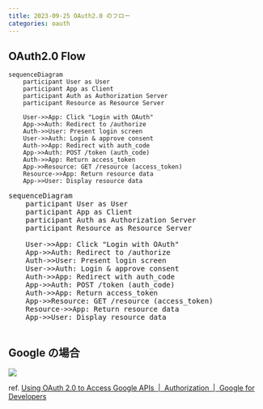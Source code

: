 ```yaml
---
title: 2023-09-25 OAuth2.0 のフロー
categories: oauth
---
```


## OAuth2.0 Flow

```mermaid
sequenceDiagram
    participant User as User
    participant App as Client
    participant Auth as Authorization Server
    participant Resource as Resource Server

    User->>App: Click "Login with OAuth"
    App->>Auth: Redirect to /authorize
    Auth->>User: Present login screen
    User->>Auth: Login & approve consent
    Auth->>App: Redirect with auth_code
    App->>Auth: POST /token (auth_code)
    Auth->>App: Return access_token
    App->>Resource: GET /resource (access_token)
    Resource->>App: Return resource data
    App->>User: Display resource data
```

<pre class="mermaid">
sequenceDiagram
    participant User as User
    participant App as Client
    participant Auth as Authorization Server
    participant Resource as Resource Server

    User->>App: Click "Login with OAuth"
    App->>Auth: Redirect to /authorize
    Auth->>User: Present login screen
    User->>Auth: Login & approve consent
    Auth->>App: Redirect with auth_code
    App->>Auth: POST /token (auth_code)
    Auth->>App: Return access_token
    App->>Resource: GET /resource (access_token)
    Resource->>App: Return resource data
    App->>User: Display resource data

</pre>

<script type="module">
import mermaid from 'https://cdn.jsdelivr.net/npm/mermaid@10/dist/mermaid.esm.min.mjs';
mermaid.initialize({ startOnLoad: true });
</script>

## Google の場合

![](https://developers.google.com/static/identity/protocols/oauth2/images/flows/authorization-code.png)

ref. [Using OAuth 2.0 to Access Google APIs  \|  Authorization  \|  Google for Developers](https://developers.google.com/identity/protocols/oauth2)
